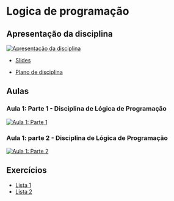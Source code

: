 # Logica de programação

## Apresentação da disciplina
[![Apresentação da disciplina](https://img.youtube.com/vi/XhxUGjD3I8M/0.jpg)](https://www.youtube.com/watch?v=XhxUGjD3I8M)

* [Slides](pdfs/Apresentac%CC%A7a%CC%83o%20da%20Disciplina.pdf)

* [Plano de disciplina](pdfs/Plano%20de%20Disciplina%20Lo%CC%81gica%20de%20Programac%CC%A7a%CC%83o%20-Especializac%CC%A7a%CC%83o.pdf)

## Aulas

### Aula 1: Parte 1 - Disciplina de Lógica de Programação
[![Aula 1: Parte 1](https://img.youtube.com/vi/Iu31Ke7PMzs/0.jpg)](https://www.youtube.com/watch?v=Iu31Ke7PMzs)

### Aula 1: parte 2 - Disciplina de Lógica de Programação
[![Aula 1: Parte 2](https://img.youtube.com/vi/izEN_J3oXhs/0.jpg)](https://www.youtube.com/watch?v=izEN_J3oXhs)

## Exercícios

* [Lista 1](lista01.md)
* [Lista 2](lista02.md)

